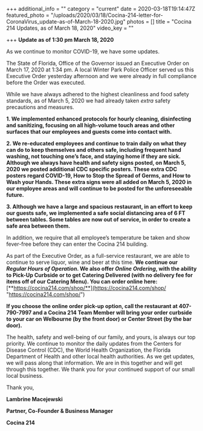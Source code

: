+++
additional_info = ""
category = "current"
date = 2020-03-18T19:14:47Z
featured_photo = "/uploads/2020/03/18/Cocina-214-letter-for-CoronaVirus_update-as-of-March-18-2020.jpg"
photos = []
title = "Cocina 214 Updates, as of March 18, 2020"
video_key = ""

+++
__**Update as of 1:30 pm March 18, 2020**__

As we continue to monitor COVID-19, we have some updates.

The State of Florida, Office of the Governor issued an Executive Order on March 17, 2020 at 1:34 pm. A local Winter Park Police Officer served us this Executive Order yesterday afternoon and we were already in full compliance before the Order was executed.

While we have always adhered to the highest cleanliness and food safety standards, as of March 5, 2020 we had already taken _extra_ safety precautions and measures.

**1. We implemented enhanced protocols for hourly cleaning, disinfecting and sanitizing, focusing on all high-volume touch areas and other surfaces that our employees and guests come into contact with.**

**2. We re-educated employees and continue to train daily on what they can do to keep themselves and others safe, including frequent hand washing, not touching one’s face, and staying home if they are sick. Although we always have health and safety signs posted, on March 5, 2020 we posted additional CDC specific posters. These extra CDC posters regard COVID-19, How to Stop the Spread of Germs, and How to Wash your Hands. These extra signs were all added on March 5, 2020 in our employee areas and will continue to be posted for the unforeseeable future.**

**3. Although we have a large and spacious restaurant, in an effort to keep our guests safe, we implemented a safe social distancing area of 6 FT between tables. Some tables are now out of service, in order to create a safe area between them.**

In addition, we require that all employee’s temperature be taken and show fever-free before they can enter the Cocina 214 building.

As part of the Executive Order, as a full-service restaurant, we are able to continue to serve liquor, wine and beer at this time. **We continue our _Regular Hours of Operation_. We also offer _Online Ordering_, with the ability to Pick-Up Curbside or to get Catering Delivered (with no delivery fee for items off of our Catering Menu). You can order online here:** [**https://cocina214.com/shop/**](https://cocina214.com/shop/ "https://cocina214.com/shop/")

**If you choose the online order pick-up option, call the restaurant at 407-790-7997 and a Cocina 214 Team Member will bring your order curbside to your car on Welbourne (by the front door) or Center Street (by the bar door).**

The health, safety and well-being of our family, and yours, is always our top priority. We continue to monitor the daily updates from the Centers for Disease Control (CDC), the World Health Organization, the Florida Department of Health and other local health authorities. As we get updates, we will pass along that information. We are in this together and will get through this together. We thank you for your continued support of our small local business.

Thank you,

**Lambrine Macejewski**

**Partner, Co-Founder & Business Manager**

**Cocina 214**